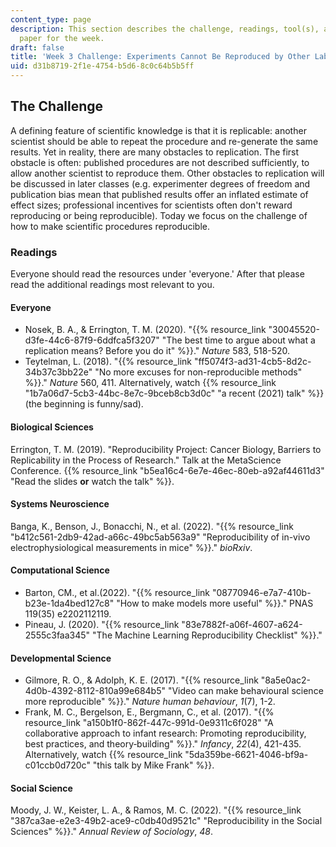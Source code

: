 ```yaml
---
content_type: page
description: This section describes the challenge, readings, tool(s), and response
  paper for the week.
draft: false
title: 'Week 3 Challenge: Experiments Cannot Be Reproduced by Other Labs'
uid: d31b8719-2f1e-4754-b5d6-8c0c64b5b5ff
---
```

## The Challenge

A defining feature of scientific knowledge is that it is replicable: another scientist should be able to repeat the procedure and re-generate the same results. Yet in reality, there are many obstacles to replication. The first obstacle is often: published procedures are not described sufficiently, to allow another scientist to reproduce them. Other obstacles to replication will be discussed in later classes (e.g. experimenter degrees of freedom and publication bias mean that published results offer an inflated estimate of effect sizes; professional incentives for scientists often don't reward reproducing or being reproducible). Today we focus on the challenge of how to make scientific procedures reproducible.

### Readings

Everyone should read the resources under 'everyone.' After that please read the additional readings most relevant to you.

#### Everyone

- Nosek, B. A., & Errington, T. M. (2020). "{{% resource_link "30045520-d3fe-44c6-87f9-6ddfca5f3207" "The best time to argue about what a replication means? Before you do it" %}}." *Nature* 583, 518-520.
- Teytelman, L. (2018). "{{% resource_link "ff5074f3-ad31-4cb5-8d2c-34b37c3bb22e" "No more excuses for non-reproducible methods" %}}." *Nature* 560, 411. Alternatively, watch {{% resource_link "1b7a06d7-5cb3-44bc-8e7c-9bceb8cb3d0c" "a recent (2021) talk" %}} (the beginning is funny/sad).

#### Biological Sciences

Errington, T. M. (2019). "Reproducibility Project: Cancer Biology, Barriers to Replicability in the Process of Research." Talk at the MetaScience Conference. {{% resource_link "b5ea16c4-6e7e-46ec-80eb-a92af44611d3" "Read the slides **or** watch the talk" %}}.

#### Systems Neuroscience

Banga, K., Benson, J., Bonacchi, N., et al. (2022). "{{% resource_link "b412c561-2db9-42ad-a66c-49bc5ab563a9" "Reproducibility of in-vivo electrophysiological measurements in mice" %}}." *bioRxiv*.

#### Computational Science

- Barton, CM., et al.(2022). "{{% resource_link "08770946-e7a7-410b-b23e-1da4bed127c8" "How to make models more useful" %}}." PNAS 119(35) e2202112119.
- Pineau, J. (2020). "{{% resource_link "83e7882f-a06f-4607-a624-2555c3faa345" "The Machine Learning Reproducibility Checklist" %}}."

#### Developmental Science

- Gilmore, R. O., & Adolph, K. E. (2017). "{{% resource_link "8a5e0ac2-4d0b-4392-8112-810a99e684b5" "Video can make behavioural science more reproducible" %}}." *Nature human behaviour*, *1*(7), 1-2.
- Frank, M. C., Bergelson, E., Bergmann, C., et al. (2017). "{{% resource_link "a150b1f0-862f-447c-991d-0e9311c6f028" "A collaborative approach to infant research: Promoting reproducibility, best practices, and theory‐building" %}}." *Infancy*, *22*(4), 421-435. Alternatively, watch {{% resource_link "5da359be-6621-4046-bf9a-c01ccb0d720c" "this talk by Mike Frank" %}}.

#### Social Science

Moody, J. W., Keister, L. A., & Ramos, M. C. (2022). "{{% resource_link "387ca3ae-e2e3-49b2-ace9-c0db40d9521c" "Reproducibility in the Social Sciences" %}}." *Annual Review of Sociology*, *48*.